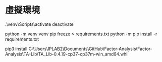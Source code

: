 # 虛擬環境

.\venv\Scripts\activate
deactivate

python -m venv venv
pip freeze > requirements.txt
python -m pip install -r requirements.txt

pip3 install C:\Users\IPLAB2\Documents\GitHub\Factor-Analysis\Factor-Analysis\TA-Lib\TA_Lib-0.4.19-cp37-cp37m-win_amd64.whl
